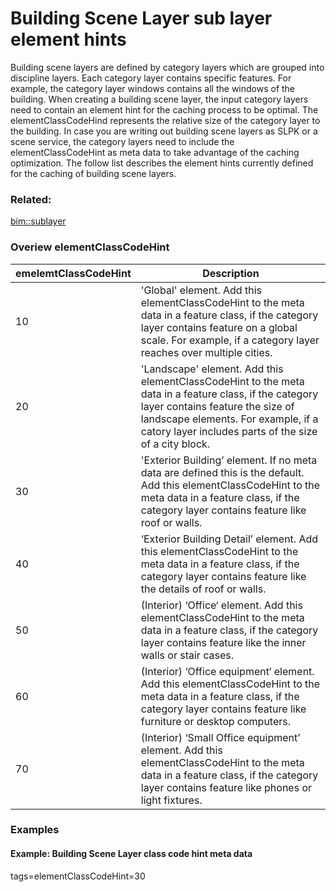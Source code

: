 # Building Scene Layer sub layer element hints

Building scene layers are defined by category layers which are grouped into discipline layers. Each category layer contains specific features. For example, the category layer windows contains all the windows of the building. When creating a building scene layer, the input category layers need to contain an element hint for the caching process to be optimal. The elementClassCodeHind represents the relative size of the category layer to the building. In case you are writing out building scene layers as SLPK or a scene service, the category layers need to include the elementClassCodeHint as meta data to take advantage of the caching optimization. The follow list describes the element hints currently defined for the caching of building scene layers.

### Related:

[bim::sublayer](sublayer.md)
### Overiew elementClassCodeHint

| emelemtClassCodeHint |  Description |
| --- | --- |
| 10 |  'Global' element. Add this elementClassCodeHint to the meta data in a feature class, if the category layer contains feature on a global scale. For example, if a category layer reaches over multiple cities.|
| 20 | 'Landscape' element. Add this elementClassCodeHint to the meta data in a feature class, if the category layer contains feature the size of landscape elements. For example, if a catory layer includes parts of the size of a city block. |
| 30 | 'Exterior Building’ element. If no meta data are defined this is the default. Add this elementClassCodeHint to the meta data in a feature class, if the category layer contains feature like roof or walls. |
| 40 |  ‘Exterior Building Detail’ element. Add this elementClassCodeHint to the meta data in a feature class, if the category layer contains feature like the details of roof or walls. |
| 50 | (Interior) ‘Office‘ element. Add this elementClassCodeHint to the meta data in a feature class, if the category layer contains feature like the inner walls or stair cases.  |
| 60 | (Interior) ‘Office equipment‘ element. Add this elementClassCodeHint to the meta data in a feature class, if the category layer contains feature like furniture or desktop computers. |
| 70 | (Interior) ‘Small Office equipment’ element. Add this elementClassCodeHint to the meta data in a feature class, if the category layer contains feature like phones or light fixtures.  |

### Examples 

#### Example: Building Scene Layer class code hint meta data

tags=elementClassCodeHint=30
